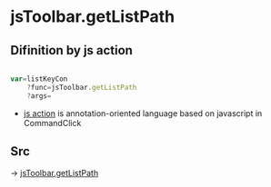 # jsToolbar.getListPath

## Difinition by js action

```js.js

var=listKeyCon
	?func=jsToolbar.getListPath
	?args=

```

- [js action]() is annotation-oriented language based on javascript in CommandClick

## Src

-> [jsToolbar.getListPath](https://github.com/puutaro/CommandClick/blob/master/app/src/main/java/com/puutaro/commandclick/fragment_lib/terminal_fragment/js_interface/toolbar/JsToolbar.kt#L48)


